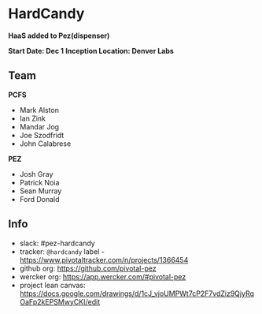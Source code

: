 # HardCandy

**HaaS added to Pez(dispenser)**

**Start Date: Dec 1**
**Inception Location: Denver Labs**

## Team

**PCFS**
* Mark Alston
* Ian Zink
* Mandar Jog
* Joe Szodfridt
* John Calabrese

**PEZ**
* Josh Gray
* Patrick Noia
* Sean Murray
* Ford Donald


## Info

* slack: #pez-hardcandy
* tracker: `@hardcandy` label - https://www.pivotaltracker.com/n/projects/1366454
* github org: https://github.com/pivotal-pez
* wercker org: https://app.wercker.com/#pivotal-pez
* project lean canvas: https://docs.google.com/drawings/d/1cJ_vjoUMPWt7cP2F7vdZiz9QjyRqOaFp2kEPSMwyCKI/edit
